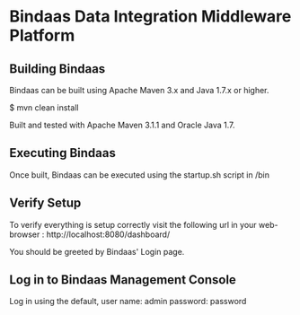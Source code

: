 # Bindaas Data Integration Middleware Platform

## Building Bindaas

Bindaas can be built using Apache Maven 3.x and Java 1.7.x or higher.

 $ mvn clean install

Built and tested with Apache Maven 3.1.1 and Oracle Java 1.7.


## Executing Bindaas

Once built, Bindaas can be executed using the startup.sh script in
<BINDAAS-BINARY-HOME>/bin


## Verify Setup

To verify everything is setup correctly visit the following url in your web-browser :
http://localhost:8080/dashboard/

You should be greeted by Bindaas' Login page.


## Log in to Bindaas Management Console

Log in using the default,
user name: admin
password: password
